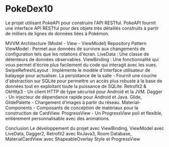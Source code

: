 # PokeDex10
 Le projet utilisant PokeAPI pour construire l'API RESTful. PokeAPI fournit une interface API RESTful pour des objets très détaillés construits à partir de milliers de lignes de données liées à Pokémon.

MVVM Architecture (Model - View - ViewModel)
Repository Pattern
ViewModel : Permet aux données de survivre aux changements de configuration tels que les rotations d'écran.
LiveData : Une classe de détenteurs de données observables.
ViewBinding : Une fonctionnalité qui vous permet d'écrire plus facilement du code qui interagit avec les vues.
SwipeRefreshLayout : Implémente le modèle d'interface utilisateur de balayage pour actualiser.
La persistance de la salle - Fournit une couche d'abstraction sur SQLite pour permettre un accès plus robuste à la base de données tout en exploitant toute la puissance de SQLite.
Retrofit2 & OkHttp3 - Un client HTTP de type sécurisé pour Android et la JVM.
Dagger - Un injecteur de dépendance rapide pour Android et Java.
Glide, GlidePalette - Chargement d'images à partir du réseau.
Material-Components - Composants de conception de matériaux pour la construction de CardView.
ProgressView - Un ProgressView poli et flexible, entièrement personnalisable avec des animations.

Conclusion
Le développement du projet avec ViewBinding, ViewModel avec LiveData, Dagger2, Retrofit2 avec RxJava3, Room Database, MaterialCardView avec ShapeableOverlay Style et ProgressView
